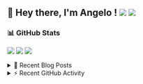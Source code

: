## 👋 Hey there, I'm Angelo ! ![](https://img.shields.io/badge/Intel-Core_i5_12th-0071C5?style=for-the-badge&logo=intel&logoColor=white) <a href="https://www.buymeacoffee.com/angelodotnet" target="_blank"><img src="https://img.shields.io/badge/Buy%20Me%20A%20Coffee-FFDD00.svg?style=for-the-badge&logo=Buy-Me-A-Coffee&logoColor=black"></a>

### 📊 GitHub Stats
![](http://github-profile-summary-cards.vercel.app/api/cards/profile-details?username=angelodotnet&theme=darcula)
![](http://github-profile-summary-cards.vercel.app/api/cards/repos-per-language?username=angelodotnet&theme=dracula)
![](http://github-profile-summary-cards.vercel.app/api/cards/most-commit-language?username=angelodotnet&theme=dracula)
<!--![](http://github-profile-summary-cards.vercel.app/api/cards/stats?username=angelodotnet&theme=dracula)
![](http://github-profile-summary-cards.vercel.app/api/cards/productive-time?username=angelodotnet&theme=dracula&utcOffset=8)-->

<details>
  <summary>📝 Recent Blog Posts</summary>
  
<!-- BLOG-POST-LIST:START -->
- [How can dynamically add separate API endpoints](https://dev.to/angelodotnet/how-can-dynamically-add-separate-api-endpoints-4h56)
- [How to connect two microservices with RabbitMQ and Rebus](https://dev.to/angelodotnet/how-to-connect-two-microservices-with-rabbitmq-and-rebus-278)
- [How to manage users, roles, and claims, using jwt token and asp.net core identity](https://dev.to/angelodotnet/how-to-manage-roles-permissions-and-more-using-jwt-token-and-aspnet-core-identity-11k0)
- [How to use SignalR in a Blazor WebAssembly and Web API project](https://dev.to/angelodotnet/how-to-use-signalr-in-a-blazor-webassembly-and-web-api-project-27cp)
- [How to secure minimal api microservices with asp.net core identity](https://dev.to/angelodotnet/how-to-secure-minimal-api-microservices-with-aspnet-core-identity-2o68)
<!-- BLOG-POST-LIST:END -->
</details>

<details>
  <summary>⚡ Recent GitHub Activity</summary>

  <!--START_SECTION:activity-->
1. 🎉 Merged PR [#154](https://github.com/AngeloDotNet/GSWCloudApp/pull/154) in [AngeloDotNet/GSWCloudApp](https://github.com/AngeloDotNet/GSWCloudApp)
2. 💪 Opened PR [#154](https://github.com/AngeloDotNet/GSWCloudApp/pull/154) in [AngeloDotNet/GSWCloudApp](https://github.com/AngeloDotNet/GSWCloudApp)
3. 🎉 Merged PR [#153](https://github.com/AngeloDotNet/GSWCloudApp/pull/153) in [AngeloDotNet/GSWCloudApp](https://github.com/AngeloDotNet/GSWCloudApp)
4. 💪 Opened PR [#153](https://github.com/AngeloDotNet/GSWCloudApp/pull/153) in [AngeloDotNet/GSWCloudApp](https://github.com/AngeloDotNet/GSWCloudApp)
5. 🎉 Merged PR [#152](https://github.com/AngeloDotNet/GSWCloudApp/pull/152) in [AngeloDotNet/GSWCloudApp](https://github.com/AngeloDotNet/GSWCloudApp)
<!--END_SECTION:activity-->
</details>
